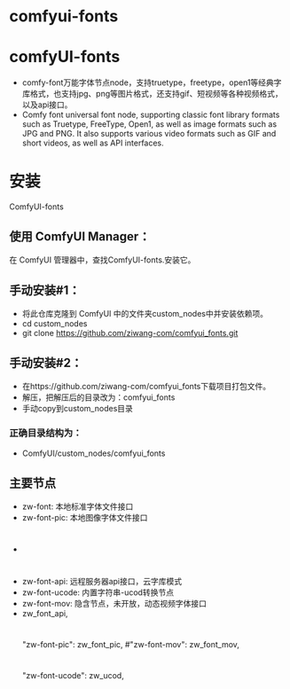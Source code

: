 # comfyui-fonts
# comfyUI-fonts
 
* comfy-font万能字体节点node，支持truetype，freetype，open1等经典字库格式，也支持jpg、png等图片格式，还支持gif、短视频等各种视频格式，以及api接口。
* Comfy font universal font node, supporting classic font library formats such as Truetype, FreeType, Open1, as well as image formats such as JPG and PNG. It also supports various video formats such as GIF and short videos, as well as API interfaces.

# 安装
ComfyUI-fonts
## 使用 ComfyUI Manager：
在 ComfyUI 管理器中，查找ComfyUI-fonts.安装它。

## 手动安装#1：
* 将此仓库克隆到 ComfyUI 中的文件夹custom_nodes中并安装依赖项。
* cd custom_nodes
* git clone https://github.com/ziwang-com/comfyui_fonts.git

## 手动安装#2：
* 在https://github.com/ziwang-com/comfyui_fonts下载项目打包文件。
* 解压，把解压后的目录改为：comfyui_fonts
* 手动copy到custom_nodes目录

### 正确目录结构为：
* ComfyUI/custom_nodes/comfyui_fonts

## 主要节点
* zw-font: 本地标准字体文件接口
* zw-font-pic: 本地图像字体文件接口
*  #
* zw-font-api: 远程服务器api接口，云字库模式
* zw-font-ucode: 内置字符串-ucod转换节点
* zw-font-mov: 隐含节点，未开放，动态视频字体接口
*   zw_font_api,
    #
    "zw-font-pic": zw_font_pic,
    #"zw-font-mov": zw_font_mov,
    #
    "zw-font-ucode": zw_ucod,
